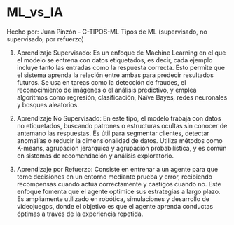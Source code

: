 # ML_vs_IA

Hecho por: Juan Pinzón - C-TIPOS-ML
Tipos de ML (supervisado, no supervisado, por refuerzo)
1. Aprendizaje Supervisado:
Es un enfoque de Machine Learning en el que el modelo se entrena con datos etiquetados, es decir, cada ejemplo incluye tanto las entradas como la respuesta correcta. Esto permite que el sistema aprenda la relación entre ambas para predecir resultados futuros. Se usa en tareas como la detección de fraudes, el reconocimiento de imágenes o el análisis predictivo, y emplea algoritmos como regresión, clasificación, Naïve Bayes, redes neuronales y bosques aleatorios.

2. Aprendizaje No Supervisado:
En este tipo, el modelo trabaja con datos no etiquetados, buscando patrones o estructuras ocultas sin conocer de antemano las respuestas. Es útil para segmentar clientes, detectar anomalías o reducir la dimensionalidad de datos. Utiliza métodos como K-means, agrupación jerárquica y agrupación probabilística, y es común en sistemas de recomendación y análisis exploratorio.

3. Aprendizaje por Refuerzo:
Consiste en entrenar a un agente para que tome decisiones en un entorno mediante prueba y error, recibiendo recompensas cuando actúa correctamente y castigos cuando no. Este enfoque fomenta que el agente optimice sus estrategias a largo plazo. Es ampliamente utilizado en robótica, simulaciones y desarrollo de videojuegos, donde el objetivo es que el agente aprenda conductas óptimas a través de la experiencia repetida.
